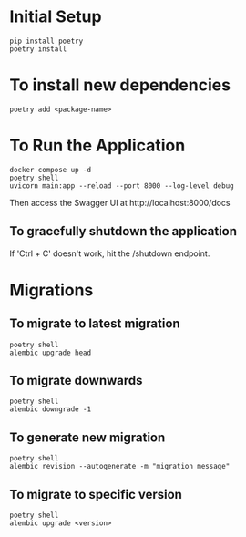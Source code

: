 # Initial Setup

```
pip install poetry
poetry install
```

# To install new dependencies

```
poetry add <package-name>
```

# To Run the Application

```
docker compose up -d
poetry shell
uvicorn main:app --reload --port 8000 --log-level debug
```
Then access the Swagger UI at http://localhost:8000/docs

## To gracefully shutdown the application
If 'Ctrl + C' doesn't work, hit the /shutdown endpoint.

# Migrations

## To migrate to latest migration

```
poetry shell
alembic upgrade head
```

## To migrate downwards

```
poetry shell
alembic downgrade -1
```

## To generate new migration

```
poetry shell
alembic revision --autogenerate -m "migration message"
```

## To migrate to specific version

```
poetry shell
alembic upgrade <version>
```

